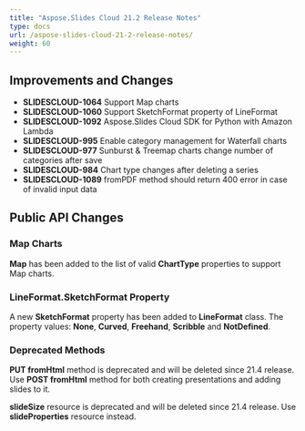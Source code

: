 ```yaml
---
title: "Aspose.Slides Cloud 21.2 Release Notes"
type: docs
url: /aspose-slides-cloud-21-2-release-notes/
weight: 60
---
```

## **Improvements and Changes**

- **SLIDESCLOUD-1064** Support Map charts
- **SLIDESCLOUD-1060** Support SketchFormat property of LineFormat
- **SLIDESCLOUD-1092** Aspose.Slides Cloud SDK for Python with Amazon Lambda
- **SLIDESCLOUD-995** Enable category management for Waterfall charts
- **SLIDESCLOUD-977** Sunburst & Treemap charts change number of categories after save
- **SLIDESCLOUD-984** Chart type changes after deleting a series
- **SLIDESCLOUD-1089** fromPDF method should return 400 error in case of invalid input data

## **Public API Changes**
### Map Charts
**Map** has been added to the list of valid **ChartType** properties to support Map charts.

### **LineFormat.SketchFormat** Property
A new **SketchFormat** property has been added to **LineFormat** class. The property values: **None**, **Curved**, **Freehand**, **Scribble** and **NotDefined**.

### **Deprecated Methods**
**PUT fromHtml** method is deprecated and will be deleted since 21.4 release. Use **POST fromHtml** method for both creating presentations and adding slides to it.

**slideSize** resource is deprecated and will be deleted since 21.4 release. Use **slideProperties** resource instead.
